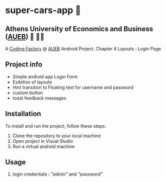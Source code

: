 # super-cars-app 🚙
## Athens University of Economics and Business ([AUEB](https://aueb.gr/)) 🏫 👨‍🎓
A [Coding Factory](https://codingfactory.aueb.gr/) @ [AUEB](https://aueb.gr/) Android Project. Chapter 4 Layouts : Login Page

## Project info
- Simple android app Login Form
- Exibition of layouts
- Hint transition to Floating text for username and password
- custom button
- toast feedback messages

## Installation
To install and run the project, follow these steps:
1. Clone the repository to your local machine
2. Open project in Visual Studio
3. Run a virtual android machine

## Usage
1. login credentials : *"admin"* and *"password"*
